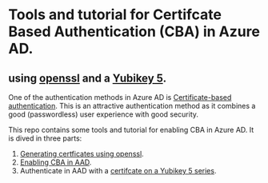 # Tools and tutorial for Certifcate Based Authentication (CBA) in Azure AD.
## using [openssl](https://www.openssl.org/) and a [Yubikey 5](https://www.yubico.com/products/yubikey-5-overview/).

One of the authentication methods in Azure AD is [Certificate-based authentication](https://learn.microsoft.com/en-us/azure/active-directory/authentication/concept-certificate-based-authentication).
This is an attractive authentication method as it combines a good (passwordless) user experience with good security.

This repo contains some tools and tutorial for enabling CBA in Azure AD. It is dived in three parts:

1. [Generating certficates using openssl](README-aad-cba-openssl.md).
2. [Enabling CBA in AAD](README-aad-cba.md).
3. Authenticate in AAD with a [certifcate on a Yubikey 5 series](README-aad-cba-yubikey5.md).




